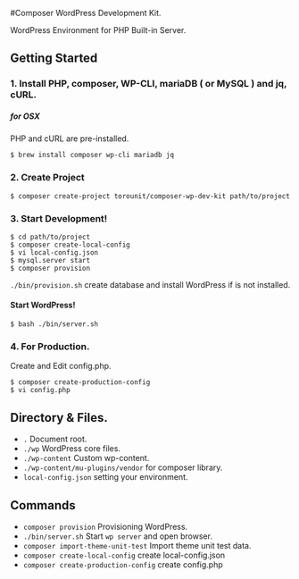 #Composer WordPress Development Kit.

WordPress Environment for PHP Built-in Server.

## Getting Started

### 1. Install PHP, composer, WP-CLI, mariaDB ( or MySQL ) and jq, cURL.

##### for OSX

PHP and cURL are pre-installed.

```
$ brew install composer wp-cli mariadb jq 
```


### 2. Create Project

```
$ composer create-project torounit/composer-wp-dev-kit path/to/project
```

### 3. Start Development!

```
$ cd path/to/project
$ composer create-local-config
$ vi local-config.json
$ mysql.server start
$ composer provision
```

`./bin/provision.sh` create database and install WordPress if is not installed.

#### Start WordPress!

```
$ bash ./bin/server.sh
```

### 4. For Production.

Create and Edit config.php.

```
$ composer create-production-config
$ vi config.php
```

## Directory & Files.

+ `.` Document root.
+ `./wp` WordPress core files.
+ `./wp-content` Custom wp-content.
+ `./wp-content/mu-plugins/vendor` for composer library.
+ `local-config.json` setting your environment.

## Commands

* `composer provision` Provisioning WordPress.
* `./bin/server.sh` Start `wp server` and open browser.
* `composer import-theme-unit-test` Import theme unit test data.
* `composer create-local-config` create local-config.json
* `composer create-production-config` create config.php


